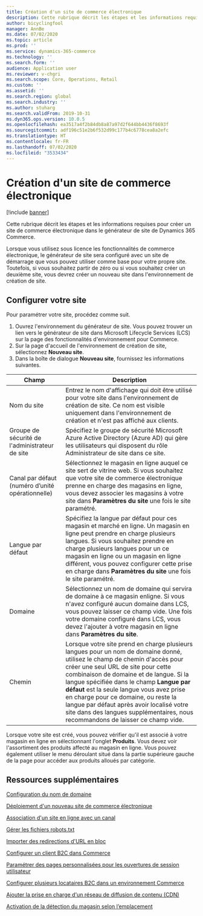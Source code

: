 ```yaml
---
title: Création d'un site de commerce électronique
description: Cette rubrique décrit les étapes et les informations requises pour créer un site de commerce électronique dans le générateur de site de Dynamics 365 Commerce.
author: bicyclingfool
manager: AnnBe
ms.date: 07/02/2020
ms.topic: article
ms.prod: ''
ms.service: dynamics-365-commerce
ms.technology: ''
ms.search.form: ''
audience: Application user
ms.reviewer: v-chgri
ms.search.scope: Core, Operations, Retail
ms.custom: ''
ms.assetid: ''
ms.search.region: global
ms.search.industry: ''
ms.author: stuharg
ms.search.validFrom: 2019-10-31
ms.dyn365.ops.version: 10.0.5
ms.openlocfilehash: ea3517a4f2b84db8a87a97d2f644bb4436f8693f
ms.sourcegitcommit: adf196c51e2b6f532d99c177b4c6778cea8a2efc
ms.translationtype: HT
ms.contentlocale: fr-FR
ms.lasthandoff: 07/02/2020
ms.locfileid: "3533434"
---
```

# <a name="create-an-e-commerce-site"></a>Création d'un site de commerce électronique

[!include [banner](includes/banner.md)]

Cette rubrique décrit les étapes et les informations requises pour créer un site de commerce électronique dans le générateur de site de Dynamics 365 Commerce.

Lorsque vous utilisez sous licence les fonctionnalités de commerce électronique, le générateur de site sera configuré avec un site de démarrage que vous pouvez utiliser comme base pour votre propre site. Toutefois, si vous souhaitez partir de zéro ou si vous souhaitez créer un deuxième site, vous devrez créer un nouveau site dans l'environnement de création de site. 

## <a name="set-up-your-site"></a>Configurer votre site

Pour paramétrer votre site, procédez comme suit.

1. Ouvrez l'environnement du générateur de site. Vous pouvez trouver un lien vers le générateur de site dans Microsoft Lifecycle Services (LCS) sur la page des fonctionnalités d'environnement pour Commerce.
1. Sur la page d'accueil de l'environnement de création de site, sélectionnez **Nouveau site**.
1. Dans la boîte de dialogue **Nouveau site**, fournissez les informations suivantes.

| Champ                               | Description |
|-------------------------------------|-------------|
| Nom du site                           | Entrez le nom d'affichage qui doit être utilisé pour votre site dans l'environnement de création de site. Ce nom est visible uniquement dans l'environnement de création et n'est pas affiché aux clients. |
| Groupe de sécurité de l'administrateur de site | Spécifiez le groupe de sécurité Microsoft Azure Active Directory (Azure AD) qui gère les utilisateurs qui disposent du rôle Administrateur de site dans ce site. |
| Canal par défaut (numéro d’unité opérationnelle) | Sélectionnez le magasin en ligne auquel ce site sert de vitrine web. Si vous souhaitez que votre site de commerce électronique prenne en charge des magasins en ligne, vous devez associer les magasins à votre site dans **Paramètres du site** une fois le site paramétré. |
| Langue par défaut                            | Spécifiez la langue par défaut pour ces magasin et marché en ligne. Un magasin en ligne peut prendre en charge plusieurs langues. Si vous souhaitez prendre en charge plusieurs langues pour un ce magasin en ligne ou un magasin en ligne différent, vous pouvez configurer cette prise en charge dans **Paramètres du site** une fois le site paramétré.  |
| Domaine                              | Sélectionnez un nom de domaine qui servira de domaine à ce magasin enligne. Si vous n'avez configuré aucun domaine dans LCS, vous pouvez laisser ce champ vide. Une fois votre domaine configuré dans LCS, vous devez l'ajouter à votre magasin en ligne dans **Paramètres du site**.  |
| Chemin                              | Lorsque votre site prend en charge plusieurs langues pour un nom de domaine donné, utilisez le champ de chemin d'accès pour créer une seul URL de site pour cette combinaison de domaine et de langue. Si la langue spécifiée dans le champ **Langue par défaut** est la seule langue vous avez prise en charge pour ce domaine, ou reste la langue par défaut après avoir localisé votre site dans des langues supplémentaires, nous recommandons de laisser ce champ vide. |


Lorsque votre site est créé, vous pouvez vérifier qu'il est associé à votre magasin en ligne en sélectionnant l'onglet **Produits**. Vous devez voir l'assortiment des produits affecté au magasin en ligne. Vous pouvez également utiliser le menu déroulant situé dans la partie supérieure gauche de la page pour accéder aux produits alloués par catégorie.

## <a name="additional-resources"></a>Ressources supplémentaires

[Configuration du nom de domaine](configure-your-domain-name.md)

[Déploiement d'un nouveau site de commerce électronique](deploy-ecommerce-site.md)

[Association d'un site en ligne avec un canal](associate-site-online-store.md)

[Gérer les fichiers robots.txt](manage-robots-txt-files.md)

[Importer des redirections d'URL en bloc](upload-bulk-redirects.md)

[Configurer un client B2C dans Commerce](set-up-B2C-tenant.md)

[Paramétrer des pages personnalisées pour les ouvertures de session utilisateur](custom-pages-user-logins.md)

[Configurer plusieurs locataires B2C dans un environnement Commerce](configure-multi-B2C-tenants.md)

[Ajouter la prise en charge d'un réseau de diffusion de contenu (CDN)](add-cdn-support.md)

[Activation de la détection du magasin selon l’emplacement](enable-store-detection.md)
